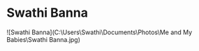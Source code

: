 # Swathi Banna

![Swathi Banna](C:\Users\Swathi\Documents\Photos\Me and My Babies\Swathi Banna.jpg)

